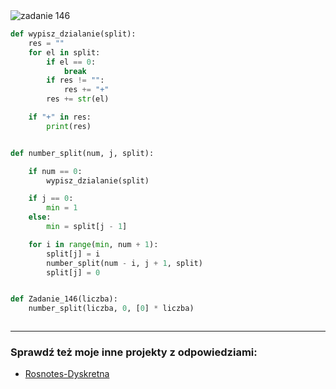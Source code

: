 <picture>
  <source srcset="../../srt/zbior_zadan/146.png" media="(prefers-color-scheme: light)">
  <source srcset="../../srt/zbior_zadan/black_146.png" media="(prefers-color-scheme: dark)">
  <img src="../../srt/zbior_zadan/black_146.png" alt="zadanie 146">
</picture>

```python
def wypisz_dzialanie(split):
    res = ""
    for el in split:
        if el == 0:
            break
        if res != "":
            res += "+"
        res += str(el)

    if "+" in res:
        print(res)


def number_split(num, j, split):

    if num == 0:
        wypisz_dzialanie(split)

    if j == 0:
        min = 1
    else:
        min = split[j - 1]

    for i in range(min, num + 1):
        split[j] = i
        number_split(num - i, j + 1, split)
        split[j] = 0


def Zadanie_146(liczba):
    number_split(liczba, 0, [0] * liczba)



```

---
### Sprawdź też moje inne projekty z odpowiedziami:
- [Rosnotes-Dyskretna](https://github.com/kamilGie/Rosnotes-Dyskretna)
